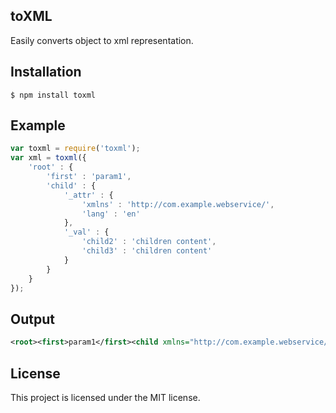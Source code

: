 ## toXML

Easily converts object to xml representation.

## Installation

    $ npm install toxml

## Example
```javascript
var toxml = require('toxml');
var xml = toxml({
    'root' : {
        'first' : 'param1',
        'child' : {
            '_attr' : {
                'xmlns' : 'http://com.example.webservice/',
                'lang' : 'en'
            },
            '_val' : {
                'child2' : 'children content',
                'child3' : 'children content'
            }
        }
    }
});
```

## Output
```xml
<root><first>param1</first><child xmlns="http://com.example.webservice/" lang="en"><child2>children content</child2><child3>children content</child3></child></root>
```

## License

This project is licensed under the MIT license.
